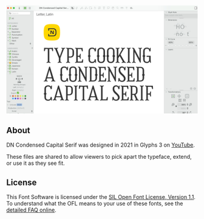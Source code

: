 ![DN Condensed Capital Serif](https://raw.githubusercontent.com/danielnisbet/dn-condensed-capital-serif/master/images/condensed-capital-serif-cover.jpg)

## About
DN Condensed Capital Serif was designed in 2021 in Glyphs 3 on [YouTube](https://www.youtube.com/watch?v=pdyfr2jEJo4).

These files are shared to allow viewers to pick apart the typeface, extend, or use it as they see fit.


## License
This Font Software is licensed under the [SIL Open Font License, Version 1.1](OFL.md).
To understand what the OFL means to your use of these fonts, see the [detailed FAQ online](https://scripts.sil.org/OFL-FAQ_web).